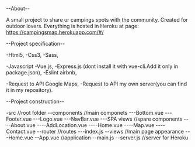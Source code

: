 --About--

A small project to share ur campings spots with the community. Created for outdoor lovers. 
Everything is hosted in Heroku at page: https://campingsmap.herokuapp.com/#/

--Project specification--

-Html5,
-Css3,
-Sass,

-Javascript
-Vue.js,
-Express.js (dont install it with vue-cli.Add it only in package.json),
-Eslint airbnb,

-Request to API Google Maps,
-Request to API my own server(you can find it in my repository).

--Project construction--

-src                //root folder
--components        //main componets
---Bottom.vue
---Footer.vue
---Logo.vue
---NavBar.vue
---SPA views        //spare components
----About.vue
----AddLocation.vue
----Home.vue
----Map.vue
----Contact.vue
--router            //routes
---index.js
--views             //main page appearance
---Home.vue
--App.vue           //application
--main.js
--server.js         //server for Heroku

